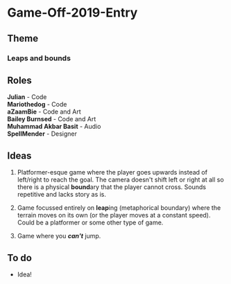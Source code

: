 # Game-Off-2019-Entry
## Theme
### Leaps and bounds

## Roles
**Julian** - Code\
**Mariothedog** - Code\
**aZaamBie** - Code and Art\
**Bailey Burnsed** - Code and Art\
**Muhammad Akbar Basit** - Audio\
**SpellMender** - Designer

## Ideas
1. Platformer-esque game where the player goes upwards instead of left/right to reach the goal. The camera doesn't shift left or right at all so there is a physical **bound**ary that the player cannot cross. Sounds repetitive and lacks story as is.

2. Game focussed entirely on **leap**ing (metaphorical boundary) where the terrain moves on its own (or the player moves at a constant speed). Could be a platformer or some other type of game.

3. Game where you ***can't*** jump.

## To do
- Idea!
